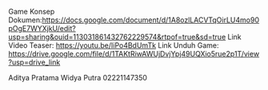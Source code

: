 Game Konsep Dokumen:https://docs.google.com/document/d/1A8ozlLACVTqOirLU4mo90pOgE7WYXjkU/edit?usp=sharing&ouid=113031861432762229574&rtpof=true&sd=true
Link Video Teaser: https://youtu.be/IiPo4BdUmTk
Link Unduh Game: https://drive.google.com/file/d/1TAKtRiwAWUjDvjYpj49UQXio5rue2p1T/view?usp=drive_link

Aditya Pratama Widya Putra
02221147350
